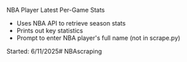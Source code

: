 NBA Player Latest Per-Game Stats
- Uses NBA API to retrieve season stats 
- Prints out key statistics 
- Prompt to enter NBA player's full name (not in scrape.py)

Started: 6/11/2025# NBAscraping